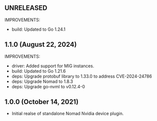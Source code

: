 ## UNRELEASED

IMPROVEMENTS:
 * build: Updated to Go 1.24.1

## 1.1.0 (August 22, 2024)

IMPROVEMENTS:
 * driver: Added support for MIG instances.
 * build: Updated to Go 1.21.6
 * deps: Upgrade protobuf library to 1.33.0 to address CVE-2024-24786
 * deps: Upgrade Nomad to 1.8.3
 * deps: Upgrade go-nvml to v0.12.4-0

## 1.0.0 (October 14, 2021)

* Initial realse of standalone Nomad Nvidia device plugin.
